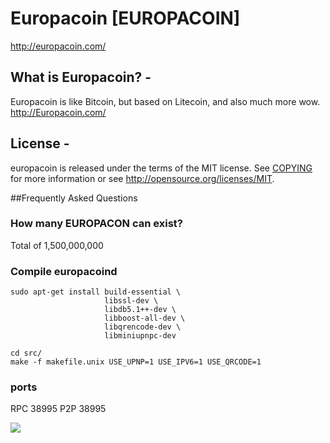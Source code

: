 # Europacoin [EUROPACOIN]
http://europacoin.com/

## What is Europacoin? -
Europacoin is like Bitcoin, but based on Litecoin, and also much more wow.
http://Europacoin.com/

## License -
europacoin is released under the terms of the MIT license. See [COPYING](COPYING)
for more information or see http://opensource.org/licenses/MIT.

##Frequently Asked Questions
### How many EUROPACON can exist?
Total of 1,500,000,000


### Compile europacoind

    sudo apt-get install build-essential \
                         libssl-dev \
                         libdb5.1++-dev \
                         libboost-all-dev \
                         libqrencode-dev \
                         libminiupnpc-dev

    cd src/
    make -f makefile.unix USE_UPNP=1 USE_IPV6=1 USE_QRCODE=1

###  ports
RPC 38995
P2P 38995

![](http://europacoin.org/uploads/3/4/4/5/3445313/1394481423.png)
